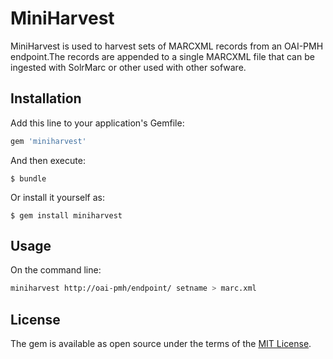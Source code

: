 # MiniHarvest

MiniHarvest is used to harvest sets of MARCXML records from an OAI-PMH endpoint.The records are appended to a single MARCXML file that can be ingested with SolrMarc or other used with other sofware.

## Installation

Add this line to your application's Gemfile:

```ruby
gem 'miniharvest'
```

And then execute:

    $ bundle

Or install it yourself as:

    $ gem install miniharvest

## Usage

On the command line:

```bash
miniharvest http://oai-pmh/endpoint/ setname > marc.xml
```

## License

The gem is available as open source under the terms of the [MIT License](http://opensource.org/licenses/MIT).

